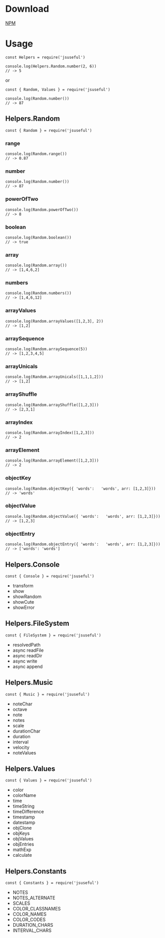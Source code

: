 # Download

[NPM](https://www.npmjs.com/package/jsuseful)

# Usage

    const Helpers = require('jsuseful')

    console.log(Helpers.Random.number(2, 6))
    // -> 5

or

    const { Random, Values } = require('jsuseful')

    console.log(Random.number())
    // -> 87

## Helpers.Random

    const { Random } = require('jsuseful')

### range

    console.log(Random.range())
    // -> 0.87

### number

    console.log(Random.number())
    // -> 87

### powerOfTwo

    console.log(Random.powerOfTwo())
    // -> 8

### boolean

    console.log(Random.boolean())
    // -> true

### array

    console.log(Random.array())
    // -> [1,4,6,2]

### numbers

    console.log(Random.numbers())
    // -> [1,4,6,12]

### arrayValues

    console.log(Random.arrayValues([1,2,3], 2))
    // -> [1,2]

### arraySequence

    console.log(Random.arraySequence(5))
    // -> [1,2,3,4,5]

### arrayUnicals

    console.log(Random.arrayUnicals([1,1,1,2]))
    // -> [1,2]

### arrayShuffle

    console.log(Random.arrayShuffle([1,2,3]))
    // -> [2,3,1]

### arrayIndex

    console.log(Random.arrayIndex([1,2,3]))
    // -> 2

### arrayElement

    console.log(Random.arrayElement([1,2,3]))
    // -> 2

### objectKey

    console.log(Random.objectKey({ 'words':   'words', arr: [1,2,3]}))
    // -> 'words'

### objectValue

    console.log(Random.objectValue({ 'words':   'words', arr: [1,2,3]}))
    // -> [1,2,3]

### objectEntry

    console.log(Random.objectEntry({ 'words':   'words', arr: [1,2,3]}))
    // -> ['words': 'words']

## Helpers.Console

    const { Console } = require('jsuseful')

- transform
- show
- showRandom
- showCute
- showError

## Helpers.FileSystem

    const { FileSystem } = require('jsuseful')

- resolvedPath
- async readFile
- async readDir
- async write
- async append

## Helpers.Music

    const { Music } = require('jsuseful')

- noteChar
- octave
- note
- notes
- scale
- durationChar
- duration
- interval
- velocity
- noteValues

## Helpers.Values

    const { Values } = require('jsuseful')

- color
- colorName
- time
- timeString
- timeDifference
- timestamp
- datestamp
- objClone
- objKeys
- objValues
- objEntries
- mathExp
- calculate

## Helpers.Constants

    const { Constants } = require('jsuseful')

- NOTES
- NOTES_ALTERNATE
- SCALES
- COLOR_CLASSNAMES
- COLOR_NAMES
- COLOR_CODES
- DURATION_CHARS
- INTERVAL_CHARS
